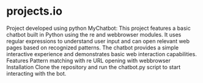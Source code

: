 # projects.io
Project developed using python
 MyChatbot:
This project features a basic chatbot built in Python using the re and webbrowser modules. It uses regular expressions to understand user input and can open relevant web pages based on recognized patterns. The chatbot provides a simple interactive experience and demonstrates basic web interaction capabilities.
Features
Pattern matching with re
URL opening with webbrowser
Installation
Clone the repository and run the chatbot.py script to start interacting with the bot.
